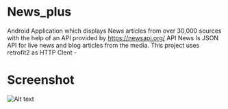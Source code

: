# News_plus

Android Application which displays News articles from over 30,000 sources with the help of an API provided by https://newsapi.org/
API News Is JSON API for live news and blog articles from the media.
This project uses retrofit2 as HTTP Clent - 


# Screenshot
![Alt text](https://github.com/haerulmuttaqin/PopularNews/blob/master/Screenshot-NewsApp-Copy.png?raw=true "News API")

